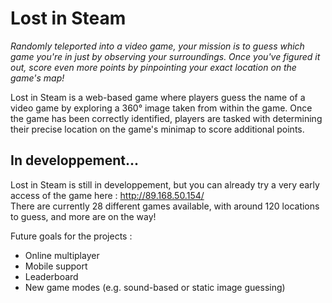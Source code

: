 # Lost in Steam 

*Randomly teleported into a video game, your mission is to guess which game you're in just by observing your surroundings. Once you've figured it out, score even more points by pinpointing your exact location on the game's map!*

Lost in Steam is a web-based game where players guess the name of a video game by exploring a 360° image taken from within the game. Once the game has been correctly identified, players are tasked with determining their precise location on the game's minimap to score additional points.

## In developpement...

Lost in Steam is still in developpement, but you can already try a very early access of the game here : http://89.168.50.154/ \
There are currently 28 different games available, with around 120 locations to guess, and more are on the way!

Future goals for the projects :
- Online multiplayer
- Mobile support
- Leaderboard
- New game modes (e.g. sound-based or static image guessing)

